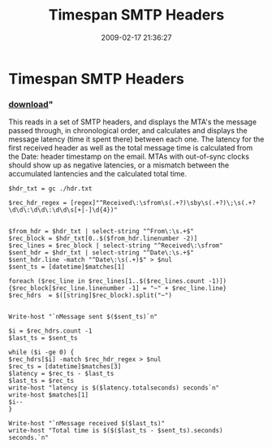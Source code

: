 ﻿---
pid:            879
parent:         0
children:       
poster:         Rob Campbell
title:          Timespan SMTP Headers
date:           2009-02-17 21:36:27
format:         posh
---

# Timespan SMTP Headers

### [download](879.ps1)"

This reads in a set of SMTP headers, and displays the MTA's the message passed through, in chronological order, and calculates and displays the message latency (time it spent there) between each one.  The latency for the first received header as well as the total message time is calculated from the Date: header timestamp on the email.  MTAs with out-of-sync clocks should show up as negative latencies, or a mismatch between the accumulated lantencies and the calculated total time.

```posh
$hdr_txt = gc ./hdr.txt

$rec_hdr_regex = [regex]"^Received\:\sfrom\s(.+?)\sby\s(.+?)\;\s(.+?\d\d\:\d\d\:\d\d\s[+|-]\d{4})"


$from_hdr = $hdr_txt | select-string "^From\:\s.+$"
$rec_block = $hdr_txt[0..$($from_hdr.linenumber -2)]
$rec_lines = $rec_block | select-string "^Received\:\sfrom"
$sent_hdr = $hdr_txt | select-string "^Date\:\s.+$"
$sent_hdr.line -match "^Date\:\s(.+)$" > $nul
$sent_ts = [datetime]$matches[1]

foreach ($rec_line in $rec_lines[1..$($rec_lines.count -1)]){$rec_block[$rec_line.linenumber -1] = "~" + $rec_line.line}
$rec_hdrs  = $([string]$rec_block).split("~")


Write-host "`nMessage sent $($sent_ts)`n"

$i = $rec_hdrs.count -1
$last_ts = $sent_ts

while ($i -ge 0) {
$rec_hdrs[$i] -match $rec_hdr_regex > $nul
$rec_ts = [datetime]$matches[3] 
$latency = $rec_ts - $last_ts
$last_ts = $rec_ts
write-host "latency is $($latency.totalseconds) seconds`n"
write-host $matches[1]   
$i--
}

Write-host "`nMessage received $($last_ts)"
write-host "Total time is $($($last_ts - $sent_ts).seconds) seconds.`n"

```
